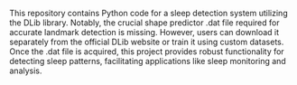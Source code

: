 This repository contains Python code for a sleep detection system utilizing the DLib library. Notably, the crucial shape predictor .dat file required for accurate landmark detection is missing. However, users can download it separately from the official DLib website or train it using custom datasets. Once the .dat file is acquired, this project provides robust functionality for detecting sleep patterns, facilitating applications like sleep monitoring and analysis.
